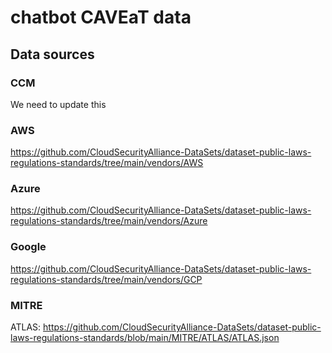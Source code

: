 # chatbot CAVEaT data

## Data sources

### CCM

We need to update this

### AWS

https://github.com/CloudSecurityAlliance-DataSets/dataset-public-laws-regulations-standards/tree/main/vendors/AWS

### Azure

https://github.com/CloudSecurityAlliance-DataSets/dataset-public-laws-regulations-standards/tree/main/vendors/Azure

### Google

https://github.com/CloudSecurityAlliance-DataSets/dataset-public-laws-regulations-standards/tree/main/vendors/GCP

### MITRE

ATLAS: https://github.com/CloudSecurityAlliance-DataSets/dataset-public-laws-regulations-standards/blob/main/MITRE/ATLAS/ATLAS.json
